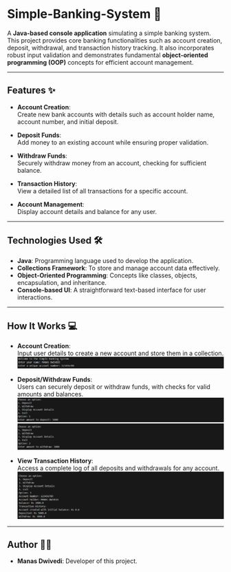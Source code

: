 # **Simple-Banking-System** 🏦  

A **Java-based console application** simulating a simple banking system. This project provides core banking functionalities such as account creation, deposit, withdrawal, and transaction history tracking. It also incorporates robust input validation and demonstrates fundamental **object-oriented programming (OOP)** concepts for efficient account management.  

---

## **Features** ✨  

- **Account Creation**:  
  Create new bank accounts with details such as account holder name, account number, and initial deposit.  

- **Deposit Funds**:  
  Add money to an existing account while ensuring proper validation.  

- **Withdraw Funds**:  
  Securely withdraw money from an account, checking for sufficient balance.  

- **Transaction History**:  
  View a detailed list of all transactions for a specific account.  

- **Account Management**:  
  Display account details and balance for any user.  

---

## **Technologies Used** 🛠️  

- **Java**: Programming language used to develop the application.  
- **Collections Framework**: To store and manage account data effectively.  
- **Object-Oriented Programming**: Concepts like classes, objects, encapsulation, and inheritance.  
- **Console-based UI**: A straightforward text-based interface for user interactions.  

---

## **How It Works** 💻  

- **Account Creation**:  
  Input user details to create a new account and store them in a collection.  
  ![Account Creation](ACCOUNT_CREATION.png)

- **Deposit/Withdraw Funds**:  
  Users can securely deposit or withdraw funds, with checks for valid amounts and balances.  
  ![Deposit](DEPOSIT.png)  
  ![Withdraw](WITHDRAW.png)

- **View Transaction History**:  
  Access a complete log of all deposits and withdrawals for any account.  
  ![Transaction History](ACCOUNT_DETAILS.png)
  

---

## **Author** 🧑‍💻  

- **Manas Dwivedi**: Developer of this project.  


